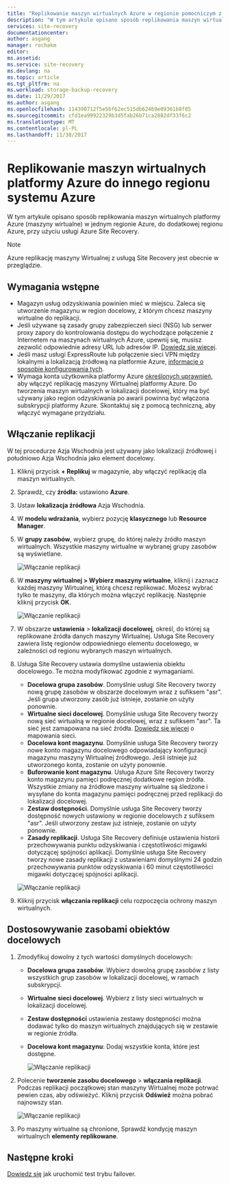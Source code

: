 ```yaml
---
title: "Replikowanie maszyn wirtualnych Azure w regionie pomocniczym z usługą Azure Site Recovery | Dokumentacja firmy Microsoft"
description: "W tym artykule opisano sposób replikowania maszyn wirtualnych platformy Azure z jednego regionu Azure systemu do innego regionu, przy użyciu usługi Azure Site Recovery."
services: site-recovery
documentationcenter: 
author: asgang
manager: rochakm
editor: 
ms.assetid: 
ms.service: site-recovery
ms.devlang: na
ms.topic: article
ms.tgt_pltfrm: na
ms.workload: storage-backup-recovery
ms.date: 11/29/2017
ms.author: asgang
ms.openlocfilehash: 114390712f5e5bf62ec515db62469e09361b8f85
ms.sourcegitcommit: cfd1ea99922329b3d5fab26b71ca2882df33f6c2
ms.translationtype: MT
ms.contentlocale: pl-PL
ms.lasthandoff: 11/30/2017
---
```

# <a name="replicate-azure-virtual-machines-to-another-azure-region"></a>Replikowanie maszyn wirtualnych platformy Azure do innego regionu systemu Azure


W tym artykule opisano sposób replikowania maszyn wirtualnych platformy Azure (maszyny wirtualne) w jednym regionie Azure, do dodatkowej regionu Azure, przy użyciu usługi Azure Site Recovery.

>[!NOTE]
>
> Azure replikację maszyny Wirtualnej z usługą Site Recovery jest obecnie w przeglądzie.

## <a name="prerequisites"></a>Wymagania wstępne

* Magazyn usług odzyskiwania powinien mieć w miejscu. Zaleca się utworzenie magazynu w region docelowy, z którym chcesz maszyny wirtualne do replikacji.
* Jeśli używane są zasady grupy zabezpieczeń sieci (NSG) lub serwer proxy zapory do kontrolowania dostępu do wychodzące połączenie z Internetem na maszynach wirtualnych Azure, upewnij się, musisz zezwolić odpowiednie adresy URL lub adresów IP. [Dowiedz się więcej](./site-recovery-azure-to-azure-networking-guidance.md).
* Jeśli masz usługi ExpressRoute lub połączenie sieci VPN między lokalnymi a lokalizacją źródłową na platformie Azure, [informacje o sposobie konfigurowania tych](site-recovery-azure-to-azure-networking-guidance.md#guidelines-for-existing-azure-to-on-premises-expressroutevpn-configuration).
* Wymaga konta użytkownika platformy Azure [określonych uprawnień](../site-recovery-role-based-linked-access-control.md#permissions-required-to-enable-replication-for-new-virtual-machines), aby włączyć replikację maszyny Wirtualnej platformy Azure.
Do tworzenia maszyn wirtualnych w lokalizacji docelowej, który ma być używany jako region odzyskiwania po awarii powinna być włączona subskrypcji platformy Azure. Skontaktuj się z pomocą techniczną, aby włączyć wymagane przydziału.

## <a name="enable-replication"></a>Włączanie replikacji

W tej procedurze Azja Wschodnia jest używany jako lokalizacji źródłowej i południowo Azja Wschodnia jako element docelowy.

1. Kliknij przycisk **+ Replikuj** w magazynie, aby włączyć replikację dla maszyn wirtualnych.
2. Sprawdź, czy **źródła:** ustawiono **Azure**.
3. Ustaw **lokalizacja źródłowa** Azja Wschodnia.
4. W **modelu wdrażania**, wybierz pozycję **klasycznego** lub **Resource Manager**.
5. W **grupy zasobów**, wybierz grupę, do której należy źródło maszyn wirtualnych. Wszystkie maszyny wirtualne w wybranej grupy zasobów są wyświetlane.

    ![Włączanie replikacji](./media/site-recovery-replicate-azure-to-azure/enabledrwizard1.png)

6. W **maszyny wirtualnej > Wybierz maszyny wirtualne**, kliknij i zaznacz każdej maszyny Wirtualnej, którą chcesz replikować. Możesz wybrać tylko te maszyny, dla których można włączyć replikację. Następnie kliknij przycisk **OK**.

    ![Włączanie replikacji](./media/site-recovery-replicate-azure-to-azure/virtualmachine_selection.png)
    
7. W obszarze **ustawienia** > **lokalizacji docelowej**, określ, do której są replikowane źródła danych maszyny Wirtualnej. Usługa Site Recovery zawiera listę regionów odpowiedniego elementu docelowego, w zależności od regionu wybranych maszyn wirtualnych.
8. Usługa Site Recovery ustawia domyślne ustawienia obiektu docelowego. Te można modyfikować zgodnie z wymaganiami.

    - **Docelowa grupa zasobów**. Domyślnie usługi Site Recovery tworzy nową grupę zasobów w obszarze docelowym wraz z sufiksem "asr". Jeśli grupa utworzony zasób już istnieje, zostanie on użyty ponownie.
    - **Wirtualne sieci docelowej**. Domyślnie usługa Site Recovery tworzy nową sieć wirtualną w regionie docelowej, wraz z sufiksem "asr". Ta sieć jest zamapowana na sieć źródła. [Dowiedz się więcej](site-recovery-network-mapping-azure-to-azure.md) o mapowania sieci.
    - **Docelowa kont magazynu**. Domyślnie usługa Site Recovery tworzy nowe konto magazynu docelowego odpowiadający konfiguracji magazynu maszyny Wirtualnej źródłowego. Jeśli istnieje już utworzonego konta, zostanie on użyty ponownie.
    - **Buforowanie kont magazynu**. Usługa Azure Site Recovery tworzy konto magazynu pamięci podręcznej dodatkowe region źródła. Wszystkie zmiany na źródłowe maszyny wirtualne są śledzone i wysyłane do konta magazynu pamięci podręcznej przed replikacji do lokalizacji docelowej.
    - **Zestaw dostępności**. Domyślnie usługa Site Recovery tworzy dostępność nowych ustawiony w regionie docelowych z sufiksem "asr". Jeśli utworzony zestaw już istnieje, zostanie on użyty ponownie.
    - **Zasady replikacji**. Usługa Site Recovery definiuje ustawienia historii przechowywania punktu odzyskiwania i częstotliwości migawki dotyczącej spójności aplikacji. Domyślnie usługa Site Recovery tworzy nowe zasady replikacji z ustawieniami domyślnymi 24 godzin przechowywania punktów odzyskiwania i 60 minut częstotliwości migawki dotyczącej spójności aplikacji.

    ![Włączanie replikacji](./media/site-recovery-replicate-azure-to-azure/enabledrwizard3.PNG)
9. Kliknij przycisk **włączania replikacji** celu rozpoczęcia ochrony maszyn wirtualnych.

## <a name="customize-target-resources"></a>Dostosowywanie zasobami obiektów docelowych

1. Zmodyfikuj dowolny z tych wartości domyślnych docelowych:

    - **Docelowa grupa zasobów**. Wybierz dowolną grupę zasobów z listy wszystkich grup zasobów w lokalizacji docelowej, w ramach subskrypcji.
    - **Wirtualne sieci docelowej**. Wybierz z listy sieci wirtualnych w lokalizacji docelowej.
    - **Zestaw dostępności** ustawienia zestawy dostępności można dodawać tylko do maszyn wirtualnych znajdujących się w zestawie w regionie źródła.
    - **Docelowa kont magazynu**: Dodaj wszystkie konta, które jest dostępne.

        ![Włączanie replikacji](./media/site-recovery-replicate-azure-to-azure/customize.PNG)

2. Polecenie **tworzenie zasobu docelowego** > **włączania replikacji**. Podczas replikacji początkowej stan maszyny Wirtualnej może potrwać pewien czas, aby odświeżyć. Kliknij przycisk **Odśwież** można pobrać najnowszy stan.

    ![Włączanie replikacji](./media/site-recovery-replicate-azure-to-azure/replicateditems.PNG)
    
3. Po maszyny wirtualne są chronione, Sprawdź kondycję maszyn wirtualnych **elementy replikowane**.



## <a name="next-steps"></a>Następne kroki
[Dowiedz się](../azure-to-azure-tutorial-dr-drill.md) jak uruchomić test trybu failover.

